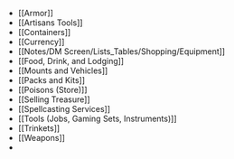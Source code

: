 - [[Armor]]
- [[Artisans Tools]]
- [[Containers]]
- [[Currency]]
- [[Notes/DM Screen/Lists_Tables/Shopping/Equipment]]
- [[Food, Drink, and Lodging]]
- [[Mounts and Vehicles]]
- [[Packs and Kits]]
- [[Poisons (Store)]]
- [[Selling Treasure]]
- [[Spellcasting Services]]
- [[Tools (Jobs, Gaming Sets, Instruments)]]
- [[Trinkets]]
- [[Weapons]]
- 